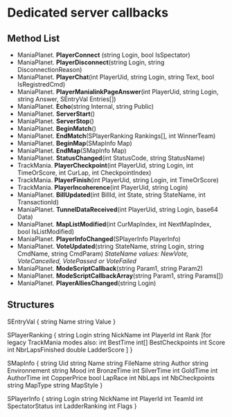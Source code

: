 Dedicated server callbacks
==========================

Method List
-----------

+ ManiaPlanet. **PlayerConnect** (string Login, bool IsSpectator)
+ ManiaPlanet. **PlayerDisconnect**(string Login, string DisconnectionReason) 
+ ManiaPlanet. **PlayerChat**(int PlayerUid, string Login, string Text, bool IsRegistredCmd) 
+ ManiaPlanet. **PlayerManialinkPageAnswer**(int PlayerUid, string Login, string Answer, SEntryVal Entries[])
+ ManiaPlanet. **Echo**(string Internal, string Public) 
+ ManiaPlanet. **ServerStart**() 
+ ManiaPlanet. **ServerStop**() 
+ ManiaPlanet. **BeginMatch**() 
+ ManiaPlanet. **EndMatch**(SPlayerRanking Rankings[], int WinnerTeam) 	
+ ManiaPlanet. **BeginMap**(SMapInfo Map) 
+ ManiaPlanet. **EndMap**(SMapInfo Map) 
+ ManiaPlanet. **StatusChanged**(int StatusCode, string StatusName) 
+ TrackMania. **PlayerCheckpoint**(int PlayerUid, string Login, int TimeOrScore, int CurLap, int CheckpointIndex) 
+ TrackMania. **PlayerFinish**(int PlayerUid, string Login, int TimeOrScore) 
+ TrackMania. **PlayerIncoherence**(int PlayerUid, string Login) 
+ ManiaPlanet. **BillUpdated**(int BillId, int State, string StateName, int TransactionId) 
+ ManiaPlanet. **TunnelDataReceived**(int PlayerUid, string Login, base64 Data) 
+ ManiaPlanet. **MapListModified**(int CurMapIndex, int NextMapIndex, bool IsListModified) 
+ ManiaPlanet. **PlayerInfoChanged**(SPlayerInfo PlayerInfo) 
+ ManiaPlanet. **VoteUpdated**(string StateName, string Login, string CmdName, string CmdParam)
  *StateName values: NewVote, VoteCancelled, VotePassed or VoteFailed*
+ ManiaPlanet. **ModeScriptCallback**(string Param1, string Param2) 
+ ManiaPlanet. **ModeScriptCallbackArray**(string Param1, string Params[]) 
+ ManiaPlanet. **PlayerAlliesChanged**(string Login)

Structures
----------
SEntryVal 
{
	string Name
	string Value
}

SPlayerRanking 
{
	string Login
	string NickName
	int PlayerId
	int Rank
[for legacy TrackMania modes also:
	int BestTime
	int[] BestCheckpoints
	int Score
	int NbrLapsFinished
	double LadderScore
]
}

SMapInfo
{
	string Uid
	string Name
	string FileName
	string Author
	string Environnement
	string Mood
	int BronzeTime
	int SilverTime
	int GoldTime
	int AuthorTime
	int CopperPrice
	bool LapRace
	int NbLaps
	int NbCheckpoints
	string MapType
	string MapStyle
}

SPlayerInfo 
{
	string Login
	string NickName
	int PlayerId
	int TeamId
	int SpectatorStatus
	int LadderRanking
	int Flags
}